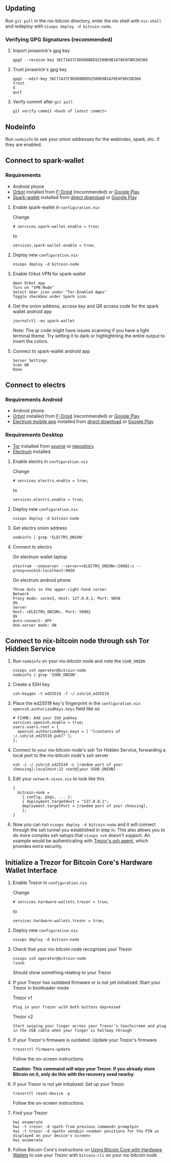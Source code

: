 Updating
---
Run `git pull` in the nix-bitcoin directory, enter the nix shell with `nix-shell` and redeploy with `nixops deploy -d bitcoin-node`.

### Verifying GPG Signatures (recommended)
1. Import jonasnick's gpg key

	```
	gpg2 --receive-key 36C71A37C9D988BDE82508D9B1A70E4F8DCD0366
	```

2. Trust jonasnick's gpg key
	
	```
	gpg2 --edit-key 36C71A37C9D988BDE82508D9B1A70E4F8DCD0366
	trust
	4
	quit
	```

3.  Verify commit after `git pull`

	```
	git verify-commit <hash of latest commit>
	```

Nodeinfo
---
Run `nodeinfo` to see your onion addresses for the webindex, spark, etc. if they are enabled.

Connect to spark-wallet
---
### Requirements
* Android phone
* [Orbot](https://guardianproject.info/apps/orbot/) installed from [F-Droid](https://guardianproject.info/fdroid) (recommended) or [Google Play](https://play.google.com/store/apps/details?id=org.torproject.android&hl=en)
* [Spark-wallet](https://github.com/shesek/spark-wallet) installed from [direct download](https://github.com/shesek/spark-wallet/releases) or [Google Play](https://play.google.com/store/apps/details?id=com.spark.wallet)

1. Enable spark-wallet in `configuration.nix`
	
	Change 
	```
	# services.spark-wallet.enable = true;
	```
	to 
	```
	services.spark-wallet.enable = true;
	```

2. Deploy new `configuration.nix`

	```
	nixops deploy -d bitcoin-node
	```

3. Enable Orbot VPN for spark-wallet

	```
	Open Orbot app
	Turn on "VPN Mode"
	Select Gear icon under "Tor-Enabled Apps"
	Toggle checkbox under Spark icon
	``` 

4. Get the onion address, access key and QR access code for the spark wallet android app

	```
	journalctl -eu spark-wallet
	```
	Note: The qr code might have issues scanning if you have a light terminal theme. Try setting it to dark or highlightning the entire output to invert the colors.

5. Connect to spark-wallet android app

	```
	Server Settings
	Scan QR
	Done
	```

Connect to electrs
---
### Requirements Android
* Android phone
* [Orbot](https://guardianproject.info/apps/orbot/) installed from [F-Droid](https://guardianproject.info/fdroid) (recommended) or [Google Play](https://play.google.com/store/apps/details?id=org.torproject.android&hl=en)
* [Electrum mobile app](https://electrum.org/#home) installed from [direct download](https://electrum.org/#download) or [Google Play](https://play.google.com/store/apps/details?id=org.electrum.electrum)

### Requirements Desktop
* [Tor](https://www.torproject.org/) installed from [source](https://www.torproject.org/docs/tor-doc-unix.html.en) or [repository](https://www.torproject.org/docs/debian.html.en)
* [Electrum](https://electrum.org/#download) installed

1. Enable electrs in `configuration.nix`
	
	Change 
	```
	# services.electrs.enable = true;
	```
	to 
	```
	services.electrs.enable = true;
	```

2. Deploy new `configuration.nix`

	```
	nixops deploy -d bitcoin-node
	```

3. Get electrs onion address

	```
	nodeinfo | grep 'ELECTRS_ONION'
	```

4. Connect to electrs

	On electrum wallet laptop
	```
	electrum --oneserver --server=<ELECTRS_ONION>:50002:s --proxy=socks5:localhost:9050
	```

	On electrum android phone
	```
	Three dots in the upper-right-hand corner
	Network
	Proxy mode: socks5, Host: 127.0.0.1, Port: 9050
	Ok
	Server
	Host: <ELECTRS_ONION>, Port: 50002
	Ok
	Auto-connect: OFF
	One-server mode: ON
	```

Connect to nix-bitcoin node through ssh Tor Hidden Service
---
1. Run `nodeinfo` on your nix-bitcoin node and note the `SSHD_ONION`

	```
	nixops ssh operator@bitcoin-node
	nodeinfo | grep 'SSHD_ONION'
	```

2. Create a SSH key 

	```
	ssh-keygen -t ed25519 -f ~/.ssh/id_ed25519
	```

3. Place the ed25519 key's fingerprint in the `configuration.nix` `openssh.authorizedKeys.keys` field like so

	```
	# FIXME: Add your SSH pubkey
	services.openssh.enable = true;
	users.users.root = {
	  openssh.authorizedKeys.keys = [ "[contents of ~/.ssh/id_ed25519.pub]" ];
	};
	```

4. Connect to your nix-bitcoin node's ssh Tor Hidden Service, forwarding a local port to the nix-bitcoin node's ssh server

	```
	ssh -i ~/.ssh/id_ed25519 -L [random port of your choosing]:localhost:22 root@[your SSHD_ONION]
	```

5. Edit your `network-nixos.nix` to look like this

	```
	{
	  bitcoin-node =
	    { config, pkgs, ... }:
	    { deployment.targetHost = "127.0.0.1";
	    deployment.targetPort = [random port of your choosing];
	    };
	}
	```

6. Now you can run `nixops deploy -d bitcoin-node` and it will connect through the ssh tunnel you established in step iv. This also allows you to do more complex ssh setups that `nixops ssh` doesn't support. An example would be authenticating with [Trezor's ssh agent](https://github.com/romanz/trezor-agent), which provides extra security.

Initialize a Trezor for Bitcoin Core's Hardware Wallet Interface
---

1. Enable Trezor in `configuration.nix`

	Change
	```
	# services.hardware-wallets.trezor = true;
	```
	to
	```
	services.hardware-wallets.trezor = true;
	```

2. Deploy new `configuration.nix`

	```
	nixops deploy -d bitcoin-node
	```

3. Check that your nix-bitcoin node recognizes your Trezor

	```
	nixops ssh operator@bitcoin-node
	lsusb
	```
	Should show something relating to your Trezor

4. If your Trezor has outdated firmware or is not yet initialized: Start your Trezor in bootloader mode

	Trezor v1
	```
	Plug in your Trezor with both buttons depressed
	```

	Trezor v2
	```
	Start swiping your finger across your Trezor's touchscreen and plug in the USB cable when your finger is halfway through
	```

5. If your Trezor's firmware is outdated: Update your Trezor's firmware

	```
	trezorctl firmware-update
	```
	Follow the on-screen instructions

	**Caution: This command _will_ wipe your Trezor. If you already store Bitcoin on it, only do this with the recovery seed nearby.**

6. If your Trezor is not yet initialized: Set up your Trezor

	```
	trezorctl reset-device -p
	```
	Follow the on-screen instructions

7. Find your Trezor

	```
	hwi enumerate
	hwi -t trezor -d <path from previous command> promptpin
	hwi -t trezor -d <path> sendpin <number positions for the PIN as displayed on your device's screen>
	hwi enumerate
	```

8. Follow Bitcoin Core's instructions on [Using Bitcoin Core with Hardware Wallets](https://github.com/bitcoin-core/HWI/blob/master/docs/bitcoin-core-usage.md) to use your Trezor with `bitcoin-cli` on your nix-bitcoin node

